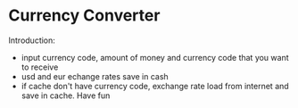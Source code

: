 # Currency Converter
Introduction:
- input currency code, amount of money and currency code that you want to receive
- usd and eur echange rates save in cash
- if cache don't have currency code, exchange rate load from internet and save in cache.
Have fun
